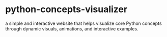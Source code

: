 # python-concepts-visualizer
a simple and interactive website that helps visualize core Python concepts through dynamic visuals, animations, and interactive examples.
